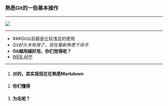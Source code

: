 
### 熟悉Git的一些基本操作
***
![](http://ww1.sinaimg.cn/large/68f4ec25jw1evbhiyxdv9j2098098gmh.jpg)
***
- ###Git以前都是比较浅显的使用
- *Git好久木有用了，现在重新熟悉下命令*
- **Git越用越好用，你们觉得呢？**
- [WEB APP](http://www.google.com)
***
1. #### 对的，其实我现在在熟悉Markdown
2. #### 你们懂得
3. #### 为毛呢？